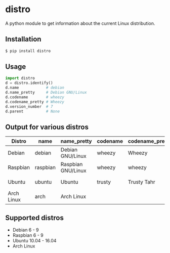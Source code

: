 # distro

A python module to get information about the current Linux distribution.

## Installation

```bash
$ pip install distro
```

## Usage

```python
import distro
d = distro.identify()
d.name            # debian
d.name_pretty     # Debian GNU/Linux
d.codename        # wheezy
d.codename_pretty # Wheezy
d.version_number  # 7
d.parent          # None
```

## Output for various distros

Distro        | name    | name_pretty      | codename | codename_pretty | parent
------------- | --------|------------------|----------|-----------------|--------
Debian        | debian  | Debian GNU/Linux | wheezy   | Wheezy          | None
Raspbian      | raspbian| Raspbian GNU/Linux| wheezy   | wheezy          | &lt;LinuxDistro debian 7&gt;
Ubuntu        | ubuntu  | Ubuntu           | trusty | Trusty Tahr       | &lt;LinuxDistro debian &gt;
Arch Linux    | arch    | Arch Linux       |          |                 | None

## Supported distros

- Debian 6 - 9
- Raspbian 6 - 9
- Ubuntu 10.04 - 16.04
- Arch Linux